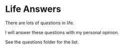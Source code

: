 # Life Answers

There are lots of questions in life.

I will answer these questions with my personal opinion.

See the questions folder for the list.
